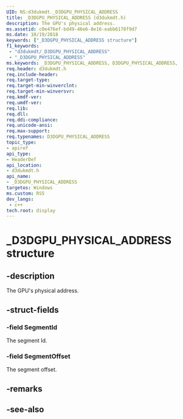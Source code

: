 ```yaml
---
UID: NS:d3dukmdt._D3DGPU_PHYSICAL_ADDRESS
title: _D3DGPU_PHYSICAL_ADDRESS (d3dukmdt.h)
description: The GPU's physical address.
ms.assetid: c0e476ef-bd49-46e6-8e16-eabb6178f9d7
ms.date: 10/19/2018
keywords: ["_D3DGPU_PHYSICAL_ADDRESS structure"]
f1_keywords:
 - "d3dukmdt/_D3DGPU_PHYSICAL_ADDRESS"
 - "_D3DGPU_PHYSICAL_ADDRESS"
ms.keywords: _D3DGPU_PHYSICAL_ADDRESS, D3DGPU_PHYSICAL_ADDRESS, 
req.header: d3dukmdt.h
req.include-header:
req.target-type:
req.target-min-winverclnt:
req.target-min-winversvr:
req.kmdf-ver:
req.umdf-ver:
req.lib:
req.dll:
req.ddi-compliance:
req.unicode-ansi:
req.max-support:
req.typenames: D3DGPU_PHYSICAL_ADDRESS
topic_type: 
- apiref
api_type: 
- HeaderDef
api_location: 
- d3dukmdt.h
api_name: 
- _D3DGPU_PHYSICAL_ADDRESS
targetos: Windows
ms.custom: RS5
dev_langs:
 - c++
tech.root: display
---
```


# _D3DGPU_PHYSICAL_ADDRESS structure

## -description

The GPU's physical address.

## -struct-fields

### -field SegmentId

The segment Id.

### -field SegmentOffset
 
The segment offset.

## -remarks

## -see-also
